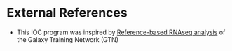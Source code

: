 # External References

- This IOC program was inspired by
  [Reference-based RNAseq analysis](https://galaxyproject.github.io/training-material/topics/transcriptomics/tutorials/ref-based/tutorial.html)
  of the Galaxy Training Network (GTN)
